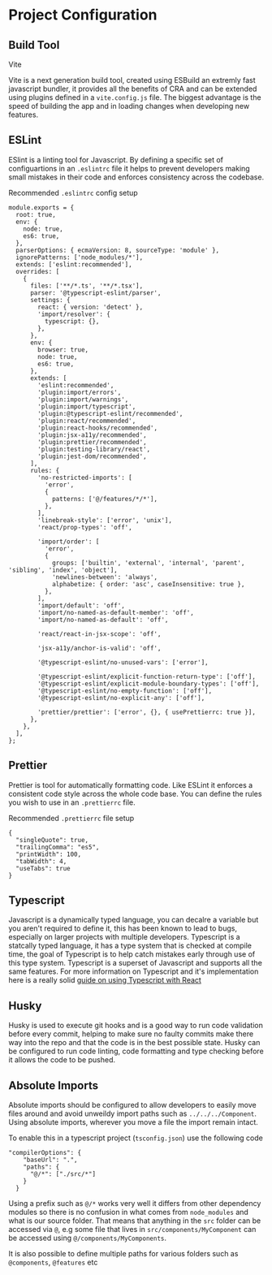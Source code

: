 # Project Configuration

## Build Tool

Vite

Vite is a next generation build tool, created using ESBuild an extremly fast javascript bundler, it provides all the benefits of CRA and can be extended using plugins defined in a `vite.config.js` file. The biggest advantage is the speed of building the app and in loading changes when developing new features.

## ESLint

ESlint is a linting tool for Javascript. By defining a specific set of configuartions in an `.eslintrc` file it helps to prevent developers making small mistakes in their code and enforces consistency across the codebase.

Recommended `.eslintrc` config setup

```
module.exports = {
  root: true,
  env: {
    node: true,
    es6: true,
  },
  parserOptions: { ecmaVersion: 8, sourceType: 'module' },
  ignorePatterns: ['node_modules/*'],
  extends: ['eslint:recommended'],
  overrides: [
    {
      files: ['**/*.ts', '**/*.tsx'],
      parser: '@typescript-eslint/parser',
      settings: {
        react: { version: 'detect' },
        'import/resolver': {
          typescript: {},
        },
      },
      env: {
        browser: true,
        node: true,
        es6: true,
      },
      extends: [
        'eslint:recommended',
        'plugin:import/errors',
        'plugin:import/warnings',
        'plugin:import/typescript',
        'plugin:@typescript-eslint/recommended',
        'plugin:react/recommended',
        'plugin:react-hooks/recommended',
        'plugin:jsx-a11y/recommended',
        'plugin:prettier/recommended',
        'plugin:testing-library/react',
        'plugin:jest-dom/recommended',
      ],
      rules: {
        'no-restricted-imports': [
          'error',
          {
            patterns: ['@/features/*/*'],
          },
        ],
        'linebreak-style': ['error', 'unix'],
        'react/prop-types': 'off',

        'import/order': [
          'error',
          {
            groups: ['builtin', 'external', 'internal', 'parent', 'sibling', 'index', 'object'],
            'newlines-between': 'always',
            alphabetize: { order: 'asc', caseInsensitive: true },
          },
        ],
        'import/default': 'off',
        'import/no-named-as-default-member': 'off',
        'import/no-named-as-default': 'off',

        'react/react-in-jsx-scope': 'off',

        'jsx-a11y/anchor-is-valid': 'off',

        '@typescript-eslint/no-unused-vars': ['error'],

        '@typescript-eslint/explicit-function-return-type': ['off'],
        '@typescript-eslint/explicit-module-boundary-types': ['off'],
        '@typescript-eslint/no-empty-function': ['off'],
        '@typescript-eslint/no-explicit-any': ['off'],

        'prettier/prettier': ['error', {}, { usePrettierrc: true }],
      },
    },
  ],
};
```

## Prettier

Prettier is tool for automatically formatting code. Like ESLint it enforces a consistent code style across the whole code base. You can define the rules you wish to use in an `.prettierrc` file.

Recommended `.prettierrc` file setup

```
{
  "singleQuote": true,
  "trailingComma": "es5",
  "printWidth": 100,
  "tabWidth": 4,
  "useTabs": true
}
```

## Typescript

Javascript is a dynamically typed language, you can decalre a variable but you aren't required to define it, this has been known to lead to bugs, especially on larger projects with multiple developers. Typescript is a statcally typed language, it has a type system that is checked at compile time, the goal of Typescript is to help catch mistakes early through use of this type system. Typescript is a superset of Javascript and supports all the same features. For more information on Typescript and it's implementation here is a really solid [guide on using Typescript with React](https://react-typescript-cheatsheet.netlify.app/)

## Husky

Husky is used to execute git hooks and is a good way to run code validation before every commit, helping to make sure no faulty commits make there way into the repo and that the code is in the best possible state. Husky can be configured to run code linting, code formatting and type checking before it allows the code to be pushed.

## Absolute Imports

Absolute imports should be configured to allow developers to easily move files around and avoid unweildy import paths such as `../../../Component`. Using absolute imports, wherever you move a file the import remain intact.

To enable this in a typescript project (`tsconfig.json`) use the following code

```
"compilerOptions": {
    "baseUrl": ".",
    "paths": {
      "@/*": ["./src/*"]
    }
  }
```

Using a prefix such as `@/*` works very well it differs from other dependency modules so there is no confusion in what comes from `node_modules` and what is our source folder. That means that anything in the `src` folder can be accessed via `@`, e.g some file that lives in `src/components/MyComponent` can be accessed using `@/components/MyComponents`.

It is also possible to define multiple paths for various folders such as `@components`, `@features` etc
